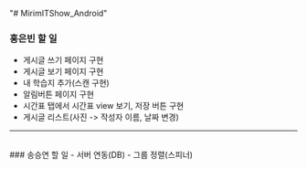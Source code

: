 "# MirimITShow_Android"<br>
### 홍은빈 할 일
  - 게시글 쓰기 페이지 구현
  - 게시글 보기 페이지 구현
  - 내 학습지 추가(스캔 구현)
  - 알림버튼 페이지 구현
  - 시간표 탭에서 시간표 view 보기, 저장 버튼 구현
  - 게시글 리스트(사진 -> 작성자 이름, 날짜 변경)
--------
<br>
### 송승연 할 일
  - 서버 연동(DB)
  - 그룹 정렬(스피너)
